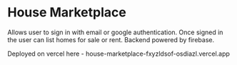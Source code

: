 # House Marketplace

Allows user to sign in with email or google authentication. Once signed in the user can list homes for sale or rent. Backend powered by firebase.

Deployed on vercel here - house-marketplace-fxyzldsof-osdiazl.vercel.app